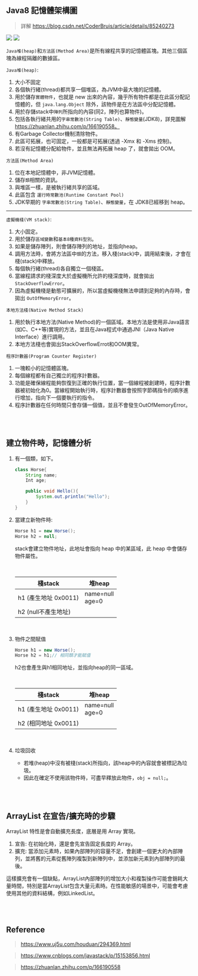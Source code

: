 ## Java8 記憶體架構圖

> 詳解 https://blog.csdn.net/CoderBruis/article/details/85240273

<img src="https://img-blog.csdnimg.cn/20190706150944640.png?x-oss-process=image/watermark,type_ZmFuZ3poZW5naGVpdGk,shadow_10,text_aHR0cHM6Ly9ibG9nLmNzZG4ubmV0L0NvZGVyQnJ1aXM=,size_16,color_FFFFFF,t_70">

<img src="https://img.uj5u.com/2021/08/18/257437180620071.png">

`Java堆(heap)`和`方法區(Method Area)`是所有線程共享的記憶體區塊。其他三個區塊為線程隔離的數據區。

`Java堆(heap)`: 
1. 大小不固定
2. 各個執行緒(thread)都共享一個堆區，為JVM中最大塊的記憶體。
3. 用於儲存`實體物件`，也就是 new 出來的內容，幾乎所有物件都是在此區分配記憶體的，但 `java.lang.Object` 除外，該物件是在方法區中分配記憶體。
4. 用於存儲stack中`陣列`所指向的內容(同2，陣列也算物件)。
5. 包括各執行緒共用的`字串常數池(String Table)`、`靜態變量`(JDK8)，詳見圖解 https://zhuanlan.zhihu.com/p/166190558。
6. 有Garbage Collector機制清除物件。
7. 此區可拓展，也可固定，一般都是可拓展(透過 -Xmx 和 -Xms 控制)。
8. 若沒有記憶體分配給物件，並且無法再拓展 heap 了，就會拋出 OOM。

`方法區(Method Area)`
1. 位在本地記憶體中，非JVM記憶體。
2. 儲存`類`相關的資訊。
3. 與堆區一樣，是被執行緒共享的區域。
4. 此區包含 `運行時常數池(Runtime Constant Pool)`
5. JDK早期的 `字串常數池(String Table)`、`靜態變量`，在 JDK8已經移到 heap。

<hr/>

`虛擬機棧(VM stack)`:   
1. 大小固定。
2. 用於儲存`區域變數`和`基本8種資料型別`。
3. 如果是儲存陣列，則會儲存陣列的地址，並指向heap。
4. 調用方法時，會將方法區中`類`的方法，移入棧(stack)中，調用結束後，才會在棧(stack)中釋放。
5. 每個執行緒(thread)各自獨立一個棧區。
6. 當線程請求的棧深度大於虛擬機所允許的棧深度時，就會拋出 `StackOverflowError`。
7. 因為虛擬機棧是動態可擴展的，所以當虛擬機棧無法申請到足夠的內存時，會拋出 `OutOfMemoryError`。

`本地方法棧(Native Method Stack)`
1. 用於執行本地方法(Native Method)的一個區域。本地方法是使用非Java語言(如C、C++等)實現的方法，並且在Java程式中通過JNI（Java Native Interface）進行調用。
2. 本地方法棧也會拋出StackOverflowErrot和OOM異常。

`程序計數器(Program Counter Register)`
1. 一塊較小的記憶體區塊。
2. 每個線程都有自己獨立的程序計數器。
3. 功能是確保線程能夠恢復到正確的執行位置，當一個線程被創建時，程序計數器被初始化為0。當線程開始執行時，程序計數器會按照字節碼指令的順序進行增加，指向下一個要執行的指令。
4. 程序計數器在任何時間只會存儲一個值，並且不會發生OutOfMemoryError。


<br/>

<br/>

## 建立物件時，記憶體分析
1. 有一個類，如下。

    ```java
    class Horse{
        String name;
        Int age;

        public void Hello(){
            System.out.println("Hello");
        }
    }
    ```

2. 當建立新物件時:
    ```java
    Horse h1 = new Horse();
    Horse h2 = null;
    ```

    stack會建立物件地址，此地址會指向 heap 中的某區域，此 heap 中會儲存物件屬性。

    <br/>
    
    |棧stack|堆heap|
    |--|--|
    |h1 (產生地址 0x0011)|name=null<br/>age=0|
    |h2 (null不產生地址)||
    
    <br/>

3. 物件之間賦值

    ```java
    Horse h1 = new Horse();
    Horse h2 = h1;// 相同類才能賦值
    ```

    h2也會產生與h1相同地址，並指向heap的同一區域。

    <br/>
    
    |棧stack|堆heap|
    |--|--|
    |h1 (產生地址 0x0011)|name=null<br/>age=0|
    |h2 (相同地址 0x0011)||

    <br/>

4. 垃圾回收
    - 若堆(heap)中沒有被棧(stack)所指向，該heap中的內容就會被標記為垃圾。
    - 因此在確定不使用該物件時，可盡早釋放此物件，`obj = null;`。

<br/>

<br/>

## ArrayList 在宣告/擴充時的步驟
ArrayList 特性是會自動擴充長度，底層是用 Array 實現。
1. 宣告: 在初始化時，還是會先宣告固定長度的 Array。
2. 擴充: 當添加元素時，如果內部陣列的容量不足，會創建一個更大的內部陣列，並將舊的元素從舊陣列複製到新陣列中，並添加新元素到內部陣列的最後。

這樣擴充會有一個缺點，ArrayList內部陣列的增加大小和複製操作可能會銷耗大量時間，特別是當ArrayList包含大量元素時。在性能敏感的場景中，可能會考慮使用其他的資料結構，例如LinkedList。

<br/>

<br/>

## Reference 

> https://www.uj5u.com/houduan/294369.html

> https://www.cnblogs.com/javastack/p/15153856.html

> https://zhuanlan.zhihu.com/p/166190558